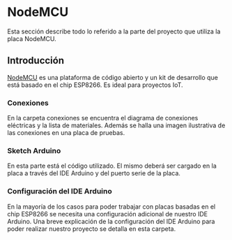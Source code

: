 # NodeMCU

Esta sección describe todo lo referido a la parte del proyecto que utiliza la placa NodeMCU.

## Introducción

[NodeMCU](https://en.wikipedia.org/wiki/NodeMCU) es una plataforma de código abierto y un kit de desarrollo que está basado en el chip ESP8266.
Es ideal para proyectos IoT.

### Conexiones

En la carpeta conexiones se encuentra el diagrama de conexiones eléctricas y la lista de materiales. Además se halla una imagen ilustrativa de las conexiones en una placa de pruebas.

### Sketch Arduino

En esta parte está el código utilizado. El mismo deberá ser cargado en la placa a través del IDE Arduino y del puerto serie de la placa.

### Configuración del IDE Arduino

En la mayoría de los casos para poder trabajar con placas basadas en el chip ESP8266 se necesita una configuración adicional de nuestro IDE Arduino. Una breve explicación de la configuración del IDE Arduino para poder realizar nuestro proyecto se detalla en esta carpeta.




